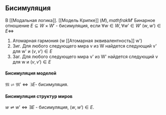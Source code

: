## Бисимуляция
В [[Модальная логика]].
[[Модель Крипке]] $\mathfrak(M), mathfrak{M}'$
Бинарное отношение $E \subseteq W\times W'$ - бисимуляция, если $\forall w \in W, \forall w' \in W'\ (w,w') \in E \iff$
1) Атомарная гармония (w [[Атомарная эквивалентность]] w')
2) Зиг. Для любого следующего мира v из W найдется следующий v' для w' и $(v, v') \in E$
3) Заг. Для любого следующего мира v' из W' найдется следующий v для w и $(v, v') \in E$

#### Бисимуляция моделей 
$\mathfrak{M} \rightleftharpoons \mathfrak{M}' \iff \exists E$- бисимуляция.
#### Бисимуляция структур миров
$w \rightleftharpoons w' \iff \exists E$ - бисимуляция, $(w,w') \in E$.
